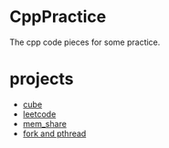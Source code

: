 # CppPractice
The cpp code pieces for some practice.


# projects

* [cube](cube/readme.txt)
* [leetcode](leetcode/)
* [mem_share](mem_share/Readme.md)
* [fork and pthread](pthread_fork/fork_thread_share_global_var/readme.md)
